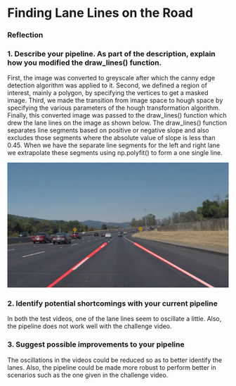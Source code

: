 # **Finding Lane Lines on the Road**

### Reflection

### 1. Describe your pipeline. As part of the description, explain how you modified the draw_lines() function.

First, the image was converted to greyscale after which the canny edge detection algorithm was applied to it.
Second, we defined a region of interest, mainly a polygon, by specifying the vertices to get a masked image.
Third, we made the transition from image space to hough space by specifying the various parameters of the hough transformation algorithm.
Finally, this converted image was passed to the draw_lines() function which drew the lane lines on the image as shown below. The draw_lines() function separates line segments based on positive or negative slope and also excludes those segments where the absolute value of slope is less than 0.45. When we have the separate line segments for the left and right lane we extrapolate these segments using np.polyfit() to form a one single line.  

![alt text](solidWhiteCurveOutput.jpg)


### 2. Identify potential shortcomings with your current pipeline

In both the test videos, one of the lane lines seem to oscillate a little. Also, the pipeline does not work well with the challenge video.

### 3. Suggest possible improvements to your pipeline

The oscillations in the videos could be reduced so as to better identify the lanes. Also, the pipeline could be made more robust to perform better in scenarios such as the one given in the challenge video. 
